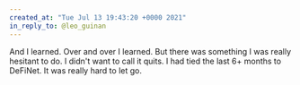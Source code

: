 ```yaml
---
created_at: "Tue Jul 13 19:43:20 +0000 2021"
in_reply_to: @leo_guinan
---
```


And I learned. Over and over I learned. But there was something I was really hesitant to do. I didn't want to call it quits. I had tied the last 6+ months to DeFiNet. It was really hard to let go.